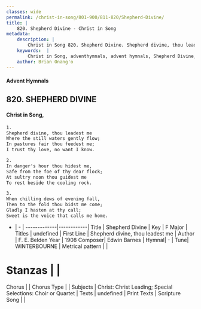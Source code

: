 ```yaml
---
classes: wide
permalink: /christ-in-song/801-900/811-820/Shepherd-Divine/
title: |
    820. Shepherd Divine - Christ in Song
metadata:
    description: |
        Christ in Song 820. Shepherd Divine. Shepherd divine, thou leadest me Where the still waters gently flow; In pastures fair thou feedest me; I trust thy love, no want I know.
    keywords:  |
        Christ in Song, adventhymnals, advent hymnals, Shepherd Divine, Shepherd divine, thou leadest me. 
    author: Brian Onang'o
---
```


#### Advent Hymnals
## 820. SHEPHERD DIVINE
####  Christ in Song,

```txt
1.
Shepherd divine, thou leadest me
Where the still waters gently flow;
In pastures fair thou feedest me;
I trust thy love, no want I know.

2.
In danger's hour thou hidest me,
Safe from the foe of thy dear flock;
At sultry noon thou guidest me
To rest beside the cooling rock.

3.
When chilling dews of evening fall,
Then to the fold thou bidst me come;
Gladly I hasten at thy call;
Sweet is the voice that calls me home.

```

- |   -  |
-------------|------------|
Title | Shepherd Divine |
Key | F Major |
Titles | undefined |
First Line | Shepherd divine, thou leadest me |
Author | F. E. Belden
Year | 1908
Composer| Edwin Barnes |
Hymnal|  - |
Tune| WINTERBOURNE |
Metrical pattern | |
# Stanzas |  |
Chorus |  |
Chorus Type |  |
Subjects | Christ: Christ Leading; Special Selections: Choir or Quartet |
Texts | undefined |
Print Texts | 
Scripture Song |  |
    
